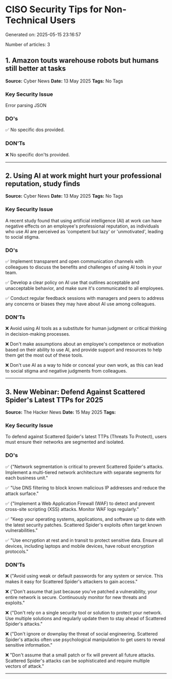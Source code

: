 # CISO Security Tips for Non-Technical Users

Generated on: 2025-05-15 23:16:57

Number of articles: 3

## 1. Amazon touts warehouse robots but humans still better at tasks

**Source:** Cyber News
**Date:** 13 May 2025
**Tags:** No Tags

### Key Security Issue

Error parsing JSON

### DO's

✅ No specific dos provided.

### DON'Ts

❌ No specific don'ts provided.

---

## 2. Using AI at work might hurt your professional reputation, study finds

**Source:** Cyber News
**Date:** 13 May 2025
**Tags:** No Tags

### Key Security Issue

A recent study found that using artificial intelligence (AI) at work can have negative effects on an employee's professional reputation, as individuals who use AI are perceived as 'competent but lazy' or 'unmotivated', leading to social stigma.

### DO's

✅ Implement transparent and open communication channels with colleagues to discuss the benefits and challenges of using AI tools in your team.

✅ Develop a clear policy on AI use that outlines acceptable and unacceptable behavior, and make sure it's communicated to all employees.

✅ Conduct regular feedback sessions with managers and peers to address any concerns or biases they may have about AI use among colleagues.

### DON'Ts

❌ Avoid using AI tools as a substitute for human judgment or critical thinking in decision-making processes.

❌ Don't make assumptions about an employee's competence or motivation based on their ability to use AI, and provide support and resources to help them get the most out of these tools.

❌ Don't use AI as a way to hide or conceal your own work, as this can lead to social stigma and negative judgments from colleagues.

---

## 3. New Webinar: Defend Against Scattered Spider's Latest TTPs for 2025

**Source:** The Hacker News
**Date:** 15 May 2025
**Tags:** 

### Key Security Issue

To defend against Scattered Spider's latest TTPs (Threats To Protect), users must ensure their networks are segmented and isolated.

### DO's

✅ {"Network segmentation is critical to prevent Scattered Spider's attacks. Implement a multi-tiered network architecture with separate segments for each business unit."

✅ "Use DNS filtering to block known malicious IP addresses and reduce the attack surface."

✅ {"Implement a Web Application Firewall (WAF) to detect and prevent cross-site scripting (XSS) attacks. Monitor WAF logs regularly."

✅ "Keep your operating systems, applications, and software up to date with the latest security patches. Scattered Spider's exploits often target known vulnerabilities."

✅ "Use encryption at rest and in transit to protect sensitive data. Ensure all devices, including laptops and mobile devices, have robust encryption protocols."

### DON'Ts

❌ {"Avoid using weak or default passwords for any system or service. This makes it easy for Scattered Spider's attackers to gain access."

❌ {"Don't assume that just because you've patched a vulnerability, your entire network is secure. Continuously monitor for new threats and exploits."

❌ {"Don't rely on a single security tool or solution to protect your network. Use multiple solutions and regularly update them to stay ahead of Scattered Spider's attacks."

❌ {"Don't ignore or downplay the threat of social engineering. Scattered Spider's attacks often use psychological manipulation to get users to reveal sensitive information."

❌ "Don't assume that a small patch or fix will prevent all future attacks. Scattered Spider's attacks can be sophisticated and require multiple vectors of attack."

---

